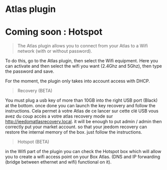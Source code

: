 # Atlas plugin

# Coming soon : Hotspot

> The Atlas plugin allows you to connect from your Atlas to a Wifi network (with or without password).

To do this, go to the Atlas plugin, then select the Wifi equipment.
Here you can activate and then select the wifi you want (2.4Ghz and 5Ghz), then type the password and save.

For the moment, the plugin only takes into account access with DHCP.

> Recovery (BETA)

You must plug a usb key of more than 10GB into the right USB port (Black) at the bottom. once done you can launch the key recovery and follow the instructions.
Cela permet à votre Atlas de ce lancer sur cette clé USB vous avez du coup accès a votre atlas recovery mode sur http://jeedomatlasrecovery.local. it will be enough to put admin / admin then correctly put your market account. so that your jeedom recovery can restore the internal memory of the box. just follow the instructions.

> Hotspot (BETA)

in the Wifi part of the plugin you can check the Hotspot box which will allow you to create a wifi access point on your Box Atlas. (DNS and IP forwarding (bridge between ethernet and wifi) functional on it).
